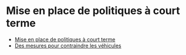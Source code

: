 #  Mise en place de politiques à court terme

* [Mise en place de politiques à court terme](#court-terme)
* [Des mesures pour contraindre les véhicules](#long-terme)

